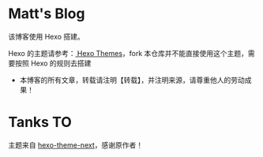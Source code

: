 Matt's Blog
======

该博客使用 Hexo 搭建。

Hexo 的主题请参考：[ Hexo Themes](https://hexo.io/themes/)，fork 本仓库并不能直接使用这个主题，需要按照 Hexo 的规则去搭建

- 本博客的所有文章，转载请注明【转载】，并注明来源，请尊重他人的劳动成果！

# Tanks TO

主题来自 [hexo-theme-next](https://github.com/iissnan/hexo-theme-next)，感谢原作者！

